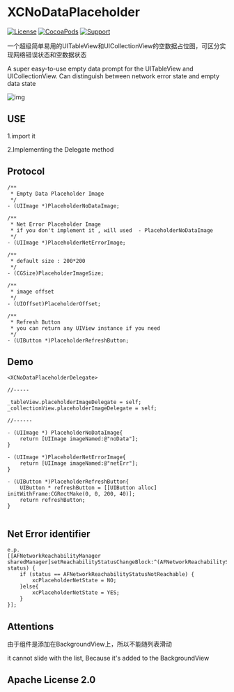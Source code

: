 # XCNoDataPlaceholder

[![License](https://img.shields.io/badge/License-%20Apache%20LICENSE%202.0-yellow.svg)]()
[![CocoaPods](https://img.shields.io/badge/pod-1.0.0-green.svg)]()
[![Support](https://img.shields.io/badge/support-iOS7.0+-blue.svg?style=flat)](https://www.apple.com/nl/ios/)

一个超级简单易用的UITableView和UICollectionView的空数据占位图，可区分实现网络错误状态和空数据状态

A super easy-to-use empty data prompt for the UITableView and UICollectionView.
Can distinguish between network error state and empty data state

![img](./img.png)

## USE



1.import it

2.Implementing the Delegate method


## Protocol

```
/**
 * Empty Data Placeholder Image
 */
- (UIImage *)PlaceholderNoDataImage;

/**
 * Net Error Placeholder Image 
 * if you don't implement it , will used  - PlaceholderNoDataImage
 */
- (UIImage *)PlaceholderNetErrorImage;

/**
 * default size : 200*200
 */
- (CGSize)PlaceholderImageSize;

/**
 * image offset
 */
- (UIOffset)PlaceholderOffset;

/**
 * Refresh Button
 * you can return any UIView instance if you need
 */
- (UIButton *)PlaceholderRefreshButton;

```



## Demo

```
<XCNoDataPlaceholderDelegate>

//-----

_tableView.placeholderImageDelegate = self;
_collectionView.placeholderImageDelegate = self;

//------

- (UIImage *) PlaceholderNoDataImage{
    return [UIImage imageNamed:@"noData"];
}

- (UIImage *)PlaceholderNetErrorImage{
	return [UIImage imageNamed:@"netErr"];
}

- (UIButton *)PlaceholderRefreshButton{
    UIButton * refreshButton = [[UIButton alloc] initWithFrame:CGRectMake(0, 0, 200, 40)];
    return refreshButton;
}


```

## Net Error identifier

```
e.p.
[[AFNetworkReachabilityManager sharedManager]setReachabilityStatusChangeBlock:^(AFNetworkReachabilityStatus status) {
    if (status == AFNetworkReachabilityStatusNotReachable) {
        xcPlaceholderNetState = NO;
    }else{
        xcPlaceholderNetState = YES;
    }
}];

```

## Attentions

由于组件是添加在BackgroundView上，所以不能随列表滑动

it cannot slide with the list, Because it's added to the BackgroundView


## Apache License 2.0


